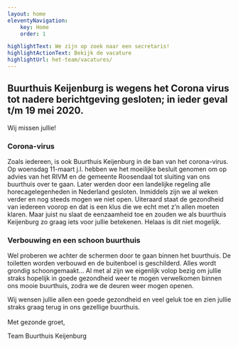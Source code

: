 ```yaml
---
layout: home
eleventyNavigation:
    key: Home
    order: 1

highlightText: We zijn op zoek naar een secretaris!
highlightActionText: Bekijk de vacature
highlightUrl: het-team/vacatures/
---
```


## Buurthuis Keijenburg is wegens het Corona virus tot nadere berichtgeving gesloten; in ieder geval t/m 19 mei 2020.

Wij missen jullie!

### Corona-virus
Zoals iedereen, is ook Buurthuis Keijenburg in de ban van het corona-virus. Op woensdag 11-maart j.l. hebben we het moeilijke besluit genomen om op advies van het RIVM en de gemeente Roosendaal tot sluiting van ons buurthuis over te gaan.
Later werden door een landelijke regeling alle horecagelegenheden in Nederland gesloten. Inmiddels zijn we al weken verder en nog steeds mogen we niet open. Uiteraard staat de gezondheid van iedereen voorop en dat is een klus die we echt met z’n allen moeten klaren.
Maar juist nu slaat de eenzaamheid toe en zouden we als buurthuis Keijenburg zo graag iets voor jullie betekenen. Helaas is dit niet mogelijk.

### Verbouwing en een schoon buurthuis
Wel proberen we achter de schermen door te gaan binnen het buurthuis. De toiletten worden verbouwd en de buitenboel is geschilderd. Alles wordt grondig schoongemaakt... Al met al zijn we eigenlijk volop bezig om jullie straks hopelijk in
goede gezondheid weer te mogen verwelkomen binnen ons mooie buurthuis, zodra we de deuren weer mogen openen.

Wij wensen jullie allen een goede gezondheid en veel geluk toe en zien jullie straks graag terug in ons
gezellige buurthuis.
\
\
Met gezonde groet,  

Team Buurthuis Keijenburg